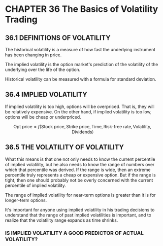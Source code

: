 # CHAPTER 36 The Basics of Volatility Trading

## 36.1 DEFINITIONS OF VOLATILITY

The historical volatility is a measure of how fast the underlying instrument has been changing in price.

The implied volatility is the option market's prediction of the volatility of the underlying over the life of the option.

Historical volatility can be measured with a formula for standard deviation.

## 36.4 IMPLIED VOLATILITY

If implied volatility is too high, options will be overpriced. That is, they will be relatively expensive. On the other hand, if implied volatility is too low, options will be cheap or underpriced.

$$
\text{Opt price}=f(\text{Stock price},\text{Strike price},\text{Time},\text{Risk-free rate},\text{Volatility},\text{Dividends})
$$

## 36.5 THE VOLATILITY OF VOLATILITY

What this means is that one not only needs to know the current percentile of implied volatility, but he also needs to know the range of numbers over which that percentile was derived. If the range is wide, then an extreme percentile truly represents a cheap or expensive option. But if the range is tight, then one should probably not be overly concerned with the current percentile of implied volatility.

The range of implied volatility for near-term options is greater than it is for longer-term options.

It's important for anyone using implied volatility in his trading decisions to understand that the range of past implied volatilities is important, and to realize that the volatility range expands as time shrinks.

### IS IMPLIED VOLATILITY A GOOD PREDICTOR OF ACTUAL VOLATILITY?
